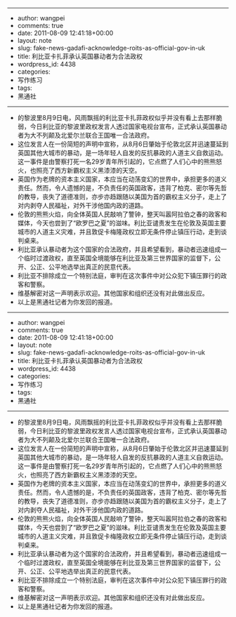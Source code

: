 - --
- author: wangpei
- comments: true
- date: 2011-08-09 12:41:18+00:00
- layout: note
- slug: fake-news-gadafi-acknowledge-roits-as-official-gov-in-uk
- title: 利比亚卡扎菲承认英国暴动者为合法政权
- wordpress_id: 4438
- categories:
- 写作练习
- tags:
- 黑通社
- --
- 的黎波里8月9日电，风雨飘摇的利比亚卡扎菲政权似乎并没有看上去那样脆弱，今日利比亚的黎波里政权发言人透过国家电视台宣布，正式承认英国暴动者为大不列颠及北爱尔兰联合王国唯一合法政府。
- 这位发言人在一份简短的声明中宣称，从8月6日肇始于伦敦北区并迅速蔓延到英国其他大城市的暴动，是一场年轻人自发的反抗暴政的人道主义自救运动。这一事件是由警察打死一名29岁青年所引起的，它点燃了人们心中的熊熊怒火，也照亮了西方新霸权主义黑漆漆的天空。
- 英国作为老牌的资本主义国家，本应当在动荡变幻的世界中，承担更多的道义责任。然而，令人遗憾的是，不负责任的英国政客，违背了柏克、密尔等先哲的教导，丧失了道德准则，亦步亦趋跟随以美国为首的霸权主义分子，走上了对内剥夺人民福祉，对外干涉他国内政的道路。
- 伦敦的熊熊火焰，向全体英国人民敲响了警钟，整天叫嚣阿拉伯之春的政客和媒体，今天也尝到了“欧罗巴之夏”的滋味。利比亚谴责发生在伦敦及英国主要城市的人道主义灾难，并且敦促卡梅隆政权立即无条件停止镇压行动，走到谈判桌来。
- 利比亚承认暴动者为这个国家的合法政府，并且希望看到，暴动者迅速组成一个临时过渡政权，直至英国全境能够在利比亚及第三世界国家的监督下，公开、公正、公平地选举出真正的民意代表。
- 利比亚不排除成立一个特别法庭，审判在这次事件中对公众犯下镇压罪行的政客和警察。
- 维基解密对这一声明表示欢迎。其他国家和组织还没有对此做出反应。
- 以上是黑通社记者为你发回的报道。
- --
- author: wangpei
- comments: true
- date: 2011-08-09 12:41:18+00:00
- layout: note
- slug: fake-news-gadafi-acknowledge-roits-as-official-gov-in-uk
- title: 利比亚卡扎菲承认英国暴动者为合法政权
- wordpress_id: 4438
- categories:
- 写作练习
- tags:
- 黑通社
- --
- 的黎波里8月9日电，风雨飘摇的利比亚卡扎菲政权似乎并没有看上去那样脆弱，今日利比亚的黎波里政权发言人透过国家电视台宣布，正式承认英国暴动者为大不列颠及北爱尔兰联合王国唯一合法政府。
- 这位发言人在一份简短的声明中宣称，从8月6日肇始于伦敦北区并迅速蔓延到英国其他大城市的暴动，是一场年轻人自发的反抗暴政的人道主义自救运动。这一事件是由警察打死一名29岁青年所引起的，它点燃了人们心中的熊熊怒火，也照亮了西方新霸权主义黑漆漆的天空。
- 英国作为老牌的资本主义国家，本应当在动荡变幻的世界中，承担更多的道义责任。然而，令人遗憾的是，不负责任的英国政客，违背了柏克、密尔等先哲的教导，丧失了道德准则，亦步亦趋跟随以美国为首的霸权主义分子，走上了对内剥夺人民福祉，对外干涉他国内政的道路。
- 伦敦的熊熊火焰，向全体英国人民敲响了警钟，整天叫嚣阿拉伯之春的政客和媒体，今天也尝到了“欧罗巴之夏”的滋味。利比亚谴责发生在伦敦及英国主要城市的人道主义灾难，并且敦促卡梅隆政权立即无条件停止镇压行动，走到谈判桌来。
- 利比亚承认暴动者为这个国家的合法政府，并且希望看到，暴动者迅速组成一个临时过渡政权，直至英国全境能够在利比亚及第三世界国家的监督下，公开、公正、公平地选举出真正的民意代表。
- 利比亚不排除成立一个特别法庭，审判在这次事件中对公众犯下镇压罪行的政客和警察。
- 维基解密对这一声明表示欢迎。其他国家和组织还没有对此做出反应。
- 以上是黑通社记者为你发回的报道。
